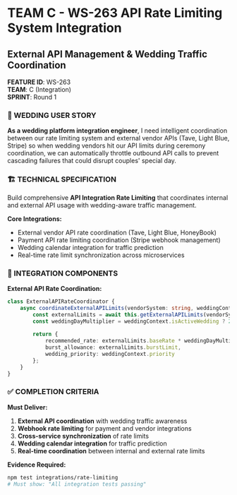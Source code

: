 # TEAM C - WS-263 API Rate Limiting System Integration
## External API Management & Wedding Traffic Coordination

**FEATURE ID**: WS-263  
**TEAM**: C (Integration)  
**SPRINT**: Round 1  

### 🎯 WEDDING USER STORY

**As a wedding platform integration engineer**, I need intelligent coordination between our rate limiting system and external vendor APIs (Tave, Light Blue, Stripe) so when wedding vendors hit our API limits during ceremony coordination, we can automatically throttle outbound API calls to prevent cascading failures that could disrupt couples' special day.

### 🏗️ TECHNICAL SPECIFICATION

Build comprehensive **API Integration Rate Limiting** that coordinates internal and external API usage with wedding-aware traffic management.

**Core Integrations:**
- External vendor API rate coordination (Tave, Light Blue, HoneyBook)
- Payment API rate limiting coordination (Stripe webhook management)
- Wedding calendar integration for traffic prediction
- Real-time rate limit synchronization across microservices

### 🔗 INTEGRATION COMPONENTS

**External API Rate Coordination:**
```typescript
class ExternalAPIRateCoordinator {
    async coordinateExternalAPILimits(vendorSystem: string, weddingContext: WeddingContext) {
        const externalLimits = await this.getExternalAPILimits(vendorSystem);
        const weddingDayMultiplier = weddingContext.isActiveWedding ? 2.0 : 1.0;
        
        return {
            recommended_rate: externalLimits.baseRate * weddingDayMultiplier,
            burst_allowance: externalLimits.burstLimit,
            wedding_priority: weddingContext.priority
        };
    }
}
```

### ✅ COMPLETION CRITERIA

**Must Deliver:**
1. **External API coordination** with wedding traffic awareness
2. **Webhook rate limiting** for payment and vendor integrations
3. **Cross-service synchronization** of rate limits
4. **Wedding calendar integration** for traffic prediction
5. **Real-time coordination** between internal and external rate limits

**Evidence Required:**
```bash
npm test integrations/rate-limiting
# Must show: "All integration tests passing"
```